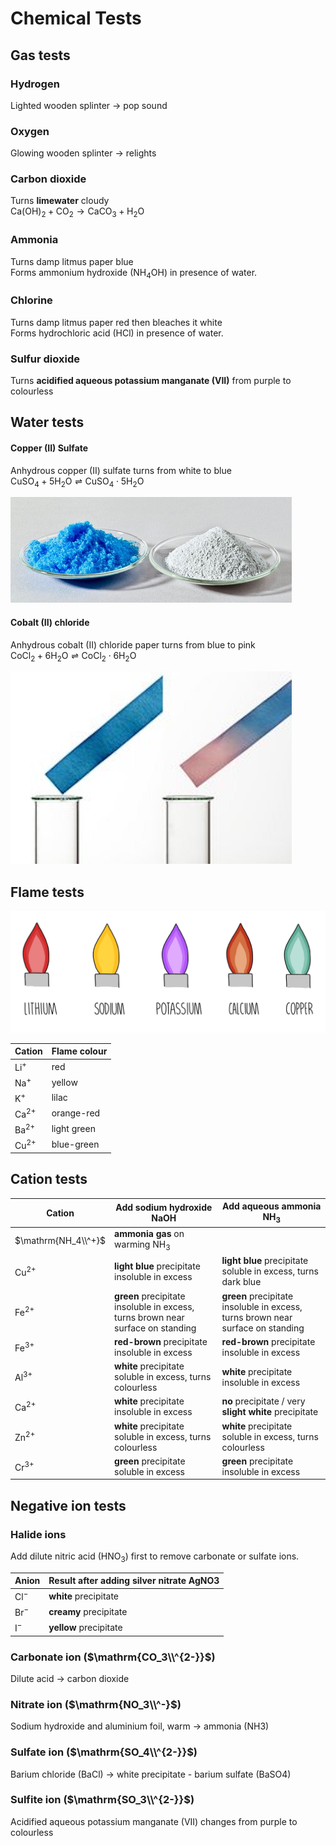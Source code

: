 # Chemical Tests

## Gas tests

### Hydrogen

Lighted wooden splinter → pop sound

### Oxygen

Glowing wooden splinter → relights

### Carbon dioxide

Turns **limewater** cloudy \
$\mathrm{Ca(OH)_2 + CO_2 \rightarrow CaCO_3 + H_2O}$

### Ammonia

Turns damp litmus paper blue \
Forms ammonium hydroxide ($\mathrm{NH_4OH}$) in presence of water.

### Chlorine

Turns damp litmus paper red then bleaches it white \
Forms hydrochloric acid ($\mathrm{HCl}$) in presence of water.

### Sulfur dioxide

Turns **acidified aqueous potassium manganate (VII)** from purple to colourless

## Water tests

#### Copper (II) Sulfate

Anhydrous copper (II) sulfate turns from white to blue \
$\mathrm{CuSO_4 + 5H_2O \rightleftharpoons CuSO_4 \cdot 5H_2O}$

![Anhydrous and hydrated copper (II) sulfate](images/copper-2-sulfate.png)

#### Cobalt (II) chloride

Anhydrous cobalt (II) chloride paper turns from blue to pink \
$\mathrm{CoCl_2 + 6H_2O \rightleftharpoons CoCl_2 \cdot 6H_2O}$

![Anhydrous and hydrated cobalt (II) chloride paper](images/cobalt-2-chloride.jpeg)

## Flame tests

![image-4.png](images/flame-test.png)

| Cation             | Flame colour |
| ------------------ | ------------ |
| $\mathrm{Li^+}$    | red          |
| $\mathrm{Na^+}$    | yellow       |
| $\mathrm{K^+}$     | lilac        |
| $\mathrm{Ca^{2+}}$ | orange-red   |
| $\mathrm{Ba^{2+}}$ | light green  |
| $\mathrm{Cu^{2+}}$ | blue-green   |

## Cation tests

| Cation              | Add sodium hydroxide $\mathrm{NaOH}$                                                 | Add aqueous ammonia $\mathrm{NH_3}$                                                  |
| ------------------- | ------------------------------------------------------------------------------------ | ------------------------------------------------------------------------------------ |
| $\mathrm{NH_4\\^+}$ | **ammonia gas** on warming $\mathrm{NH_3}$                                           |                                                                                      |
| $\mathrm{Cu^{2+}}$  | **light blue** precipitate <br> insoluble in excess                                  | **light blue** precipitate <br> soluble in excess, turns dark blue                   |
| $\mathrm{Fe^{2+}}$  | **green** precipitate <br> insoluble in excess, turns brown near surface on standing | **green** precipitate <br> insoluble in excess, turns brown near surface on standing |
| $\mathrm{Fe^{3+}}$  | **red-brown** precipitate <br> insoluble in excess                                   | **red-brown** precipitate <br> insoluble in excess                                   |
| $\mathrm{Al^{3+}}$  | **white** precipitate <br> soluble in excess, turns colourless                       | **white** precipitate <br> insoluble in excess                                       |
| $\mathrm{Ca^{2+}}$  | **white** precipitate <br> insoluble in excess                                       | **no** precipitate / very **slight white** precipitate                               |
| $\mathrm{Zn^{2+}}$  | **white** precipitate <br> soluble in excess, turns colourless                       | **white** precipitate <br> soluble in excess, turns colourless                       |
| $\mathrm{Cr^{3+}}$  | **green** precipitate <br> soluble in excess                                         | **green** precipitate <br> insoluble in excess                                       |

## Negative ion tests

### Halide ions

Add dilute nitric acid ($\mathrm{HNO_3}$) first to remove carbonate or sulfate ions.

| Anion           | Result after adding silver nitrate $\mathrm{AgNO3}$ |
| --------------- | --------------------------------------------------- |
| $\mathrm{Cl^-}$ | **white** precipitate                               |
| $\mathrm{Br^-}$ | **creamy** precipitate                              |
| $\mathrm{I^-}$  | **yellow** precipitate                              |

### Carbonate ion ($\mathrm{CO_3\\^{2-}}$)

Dilute acid → carbon dioxide

### Nitrate ion ($\mathrm{NO_3\\^-}$)
Sodium hydroxide and aluminium foil, warm → ammonia (NH3)

### Sulfate ion ($\mathrm{SO_4\\^{2-}}$)

Barium chloride (BaCl) → white precipitate - barium sulfate (BaSO4)

### Sulfite ion ($\mathrm{SO_3\\^{2-}}$)

Acidified aqueous potassium manganate (VII) changes from purple to colourless
